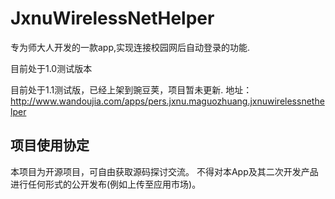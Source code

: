 # JxnuWirelessNetHelper
专为师大人开发的一款app,实现连接校园网后自动登录的功能.

目前处于1.0测试版本

目前处于1.1测试版，已经上架到豌豆荚，项目暂未更新.
地址：http://www.wandoujia.com/apps/pers.jxnu.maguozhuang.jxnuwirelessnethelper

## 项目使用协定
本项目为开源项目，可自由获取源码探讨交流。
不得对本App及其二次开发产品进行任何形式的公开发布(例如上传至应用市场)。

